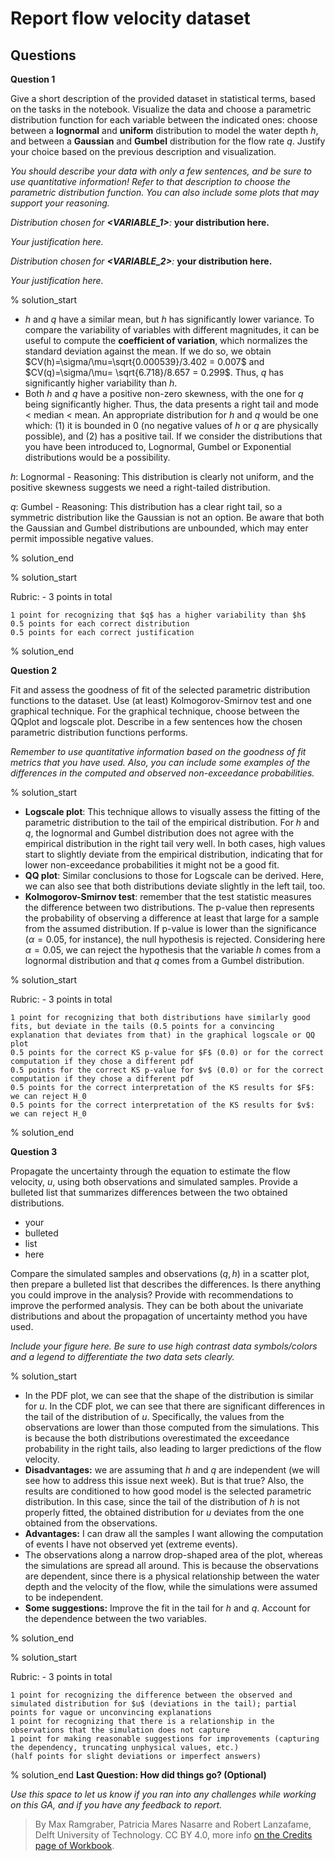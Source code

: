 # Report flow velocity dataset

## Questions

**Question 1**

Give a short description of the provided dataset in statistical terms, based on the tasks in the notebook. Visualize the data and choose a parametric distribution function for each variable between the indicated ones: choose between a **lognormal** and **uniform** distribution to model the water depth $h$, and between a **Gaussian** and **Gumbel** distribution for the flow rate $q$. Justify your choice based on the previous description and visualization. 

_You should describe your data with only a few sentences, and be sure to use quantitative information! Refer to that description to choose the parametric distribution function. You can also include some plots that may support your reasoning._

_Distribution chosen for **<VARIABLE_1>**:_ **your distribution here.**

_Your justification here._

_Distribution chosen for **<VARIABLE_2>**:_ **your distribution here.**

_Your justification here._

% solution_start

- $h$ and $q$ have a similar mean, but $h$ has significantly lower variance. To compare the variability of variables with different magnitudes, it can be useful to compute the **coefficient of variation**, which normalizes the standard deviation against the mean. If we do so, we obtain $CV(h)=\sigma/\mu=\sqrt{0.000539}/3.402 = 0.007$ and $CV(q)=\sigma/\mu= \sqrt{6.718}/8.657 = 0.299$. Thus, $q$ has significantly higher variability than $h$.
- Both $h$ and $q$ have a positive non-zero skewness, with the one for $q$ being significantly higher. Thus, the data presents a right tail and mode < median < mean. An appropriate distribution for $h$ and $q$ would be one which: (1) it is bounded in 0 (no negative values of $h$ or $q$ are physically possible), and (2) has a positive tail. If we consider the distributions that you have been introduced to, Lognormal, Gumbel or Exponential distributions would be a possibility.

$h$: Lognormal - Reasoning: This distribution is clearly not uniform, and the positive skewness suggests we need a right-tailed distribution.

$q$: Gumbel - Reasoning: This distribution has a clear right tail, so a symmetric distribution like the Gaussian is not an option. Be aware that both the Gaussian and Gumbel distributions are unbounded, which may enter permit impossible negative values.

% solution_end

% solution_start

Rubric: - 3 points in total

    1 point for recognizing that $q$ has a higher variability than $h$
    0.5 points for each correct distribution
    0.5 points for each correct justification

% solution_end

**Question 2**

Fit and assess the goodness of fit of the selected parametric distribution functions to the dataset. Use (at least) Kolmogorov-Smirnov test and one graphical technique. For the graphical technique, choose between the QQplot and logscale plot. Describe in a few sentences how the chosen parametric distribution functions performs.

_Remember to use quantitative information based on the goodness of fit metrics that you have used. Also, you can include some examples of the differences in the computed and observed non-exceedance probabilities._

% solution_start

- **Logscale plot**: This technique allows to visually assess the fitting of the parametric distribution to the tail of the empirical distribution. For $h$ and $q$, the lognormal and Gumbel distribution does not agree with the empirical distribution in the right tail very well. In both cases, high values start to slightly deviate from the empirical distribution, indicating that for lower non-exceedance probabilities it might not be a good fit.
- **QQ plot**: Similar conclusions to those for Logscale can be derived. Here, we can also see that both distributions deviate slightly in the left tail, too.
- **Kolmogorov-Smirnov test**: remember that the test statistic measures the difference between two distributions. The p-value then represents the probability of observing a difference at least that large for a sample from the assumed distribution. If p-value is lower than the significance ($\alpha=0.05$, for instance), the null hypothesis is rejected. Considering here $\alpha=0.05$, we can reject the hypothesis that the variable $h$ comes from a lognormal distribution and that $q$ comes from a Gumbel distribution.

% solution_start

Rubric: - 3 points in total

    1 point for recognizing that both distributions have similarly good fits, but deviate in the tails (0.5 points for a convincing explanation that deviates from that) in the graphical logscale or QQ plot
    0.5 points for the correct KS p-value for $F$ (0.0) or for the correct computation if they chose a different pdf 
    0.5 points for the correct KS p-value for $v$ (0.0) or for the correct computation if they chose a different pdf
    0.5 points for the correct interpretation of the KS results for $F$: we can reject H_0
    0.5 points for the correct interpretation of the KS results for $v$: we can reject H_0
 
% solution_end

**Question 3**

Propagate the uncertainty through the equation to estimate the flow velocity, $u$, using both observations and simulated samples. Provide a bulleted list that summarizes differences between the two obtained distributions.

- your
- bulleted
- list
- here

Compare the simulated samples and observations $(q,h)$ in a scatter plot, then prepare a bulleted list that describes the differences. Is there anything you could improve in the analysis? Provide with recommendations to improve the performed analysis. They can be both about the univariate distributions and about the propagation of uncertainty method you have used.

_Include your figure here. Be sure to use high contrast data symbols/colors and a legend to differentiate the two data sets clearly._

% solution_start

- In the PDF plot, we can see that the shape of the distribution is similar for $u$. In the CDF plot, we can see that there are significant differences in the tail of the distribution of $u$. Specifically, the values from the observations are lower than those computed from the simulations. This is because the both distributions overestimated the exceedance probability in the right tails, also leading to larger predictions of the flow velocity.
- **Disadvantages:** we are assuming that $h$ and $q$ are independent (we will see how to address this issue next week). But is that true? Also, the results are conditioned to how good model is the selected parametric distribution. In this case, since the tail of the distribution of $h$ is not properly fitted, the obtained distribution for $u$ deviates from the one obtained from the observations.
- **Advantages:** I can draw all the samples I want allowing the computation of events I have not observed yet (extreme events).
- The observations along a narrow drop-shaped area of the plot, whereas the simulations are spread all around. This is because the observations are dependent, since there is a physical relationship between the water depth and the velocity of the flow, while the simulations were assumed to be independent.
- **Some suggestions:** Improve the fit in the tail for $h$ and $q$. Account for the dependence between the two variables.

% solution_end

% solution_start

Rubric: - 3 points in total

    1 point for recognizing the difference between the observed and simulated distribution for $u$ (deviations in the tail); partial points for vague or unconvincing explanations
    1 point for recognizing that there is a relationship in the observations that the simulation does not capture
    1 point for making reasonable suggestions for improvements (capturing the dependency, truncating unphysical values, etc.)
    (half points for slight deviations or imperfect answers)
 
% solution_end
**Last Question: How did things go? (Optional)**

_Use this space to let us know if you ran into any challenges while working on this GA, and if you have any feedback to report._

> By Max Ramgraber, Patricia Mares Nasarre and Robert Lanzafame, Delft University of Technology. CC BY 4.0, more info [on the Credits page of Workbook](https://mude.citg.tudelft.nl/workbook-2025/credits.html).